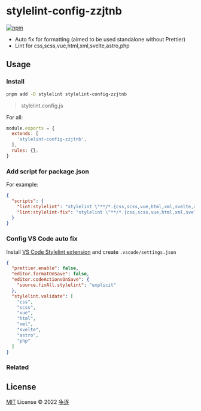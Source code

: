 # stylelint-config-zzjtnb

[![npm](https://img.shields.io/npm/v/stylelint-config-zzjtnb?color=a1b858&label=)](https://npmjs.com/package/stylelint-config-zzjtnb)

- Auto fix for formatting (aimed to be used standalone without Prettier)
- Lint for css,scss,vue,html,xml,svelte,astro,php

## Usage

### Install

```bash
pnpm add -D stylelint stylelint-config-zzjtnb
```

> stylelint.config.js

For all:

```js
module.exports = {
  extends: [
    'stylelint-config-zzjtnb',
  ],
  rules: {},
}
```

### Add script for package.json

For example:

```json
{
  "scripts": {
    "lint:stylelint": "stylelint \"**/*.{css,scss,vue,html,xml,svelte,astro,php}\"",
    "lint:stylelint-fix": "stylelint \"**/*.{css,scss,vue,html,xml,svelte,astro,php}\" --fix"
  }
}
```

### Config VS Code auto fix

Install [VS Code Stylelint extension](https://marketplace.visualstudio.com/items?itemName=stylelint.vscode-stylelint) and create `.vscode/settings.json`

```json
{
  "prettier.enable": false,
  "editor.formatOnSave": false,
  "editor.codeActionsOnSave": {
    "source.fixAll.stylelint": "explicit"
  },
  "stylelint.validate": [
    "css",
    "scss",
    "vue",
    "html",
    "xml",
    "svelte",
    "astro",
    "php"
  ]
}
```

### Related

## License

[MIT](./LICENSE) License &copy; 2022 [争逐](https://zzjtnb.com)
